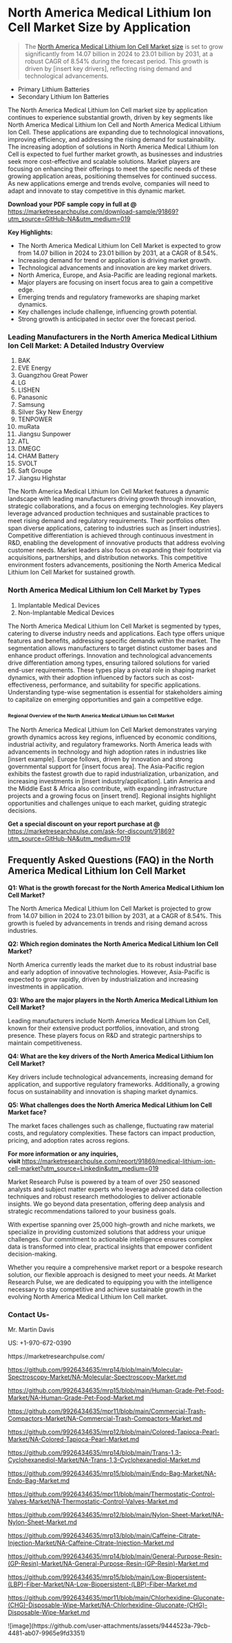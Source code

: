<h1>North America Medical Lithium Ion Cell Market&nbsp;Size by Application</h1><blockquote><p>The <a href="https://marketresearchpulse.com/download-sample/91869?utm_source=GitHub-NA&amp;utm_medium=019">North America Medical Lithium Ion Cell Market size</a> is set to grow significantly from 14.07 billion in 2024 to 23.01 billion by 2031, at a robust CAGR of 8.54% during the forecast period. This growth is driven by [insert key drivers], reflecting rising demand and technological advancements.</p></blockquote><ul><li>Primary Lithium Batteries<li> Secondary Lithium Ion Batteries</li></ul><p>The North America Medical Lithium Ion Cell market size by application continues to experience substantial growth, driven by key segments like North America Medical Lithium Ion Cell and North America Medical Lithium Ion Cell. These applications are expanding due to technological innovations, improving efficiency, and addressing the rising demand for sustainability. The increasing adoption of solutions in North America Medical Lithium Ion Cell is expected to fuel further market growth, as businesses and industries seek more cost-effective and scalable solutions. Market players are focusing on enhancing their offerings to meet the specific needs of these growing application areas, positioning themselves for continued success. As new applications emerge and trends evolve, companies will need to adapt and innovate to stay competitive in this dynamic market.</p><p><strong>Download your PDF sample copy in full at @ </strong><a href="https://marketresearchpulse.com/download-sample/91869?utm_source=GitHub-NA&amp;utm_medium=019">https://marketresearchpulse.com/download-sample/91869?utm_source=GitHub-NA&amp;utm_medium=019</a></p><p><strong>Key Highlights: </strong></p><ul><li>The North America Medical Lithium Ion Cell Market is expected to grow from 14.07 billion in 2024 to 23.01 billion by 2031, at a CAGR of 8.54%.</li><li>Increasing demand for trend or application is driving market growth.</li><li>Technological advancements and innovation are key market drivers.</li><li>North America, Europe, and Asia-Pacific are leading regional markets.</li><li>Major players are focusing on insert focus area to gain a competitive edge.</li><li>Emerging trends and regulatory frameworks are shaping market dynamics.</li><li>Key challenges include challenge, influencing growth potential.</li><li>Strong growth is anticipated in sector over the forecast period.</li></ul><h3>Leading Manufacturers in the North America Medical Lithium Ion Cell Market: A Detailed Industry Overview</h3><ol><li>BAK</li><li>EVE Energy</li><li>Guangzhou Great Power</li><li>LG</li><li>LISHEN</li><li>Panasonic</li><li>Samsung</li><li>Silver Sky New Energy</li><li>TENPOWER</li><li>muRata</li><li>Jiangsu Sunpower</li><li>ATL</li><li>DMEGC</li><li>CHAM Battery</li><li>SVOLT</li><li>Saft Groupe</li><li>Jiangsu Highstar</li></ol><div class="flex max-w-full flex-col flex-grow"><div class="min-h-8 text-message flex w-full flex-col items-end gap-2 whitespace-normal break-words [.text-message+&amp;]:mt-5" dir="auto" data-message-author-role="assistant" data-message-id="fd8432e4-4910-450d-b182-61b7bfb0a01f" data-message-model-slug="gpt-4o"><div class="flex w-full flex-col gap-1 empty:hidden first:pt-[3px]"><div class="markdown prose w-full break-words dark:prose-invert light"><p>The North America Medical Lithium Ion Cell Market features a dynamic landscape with leading manufacturers driving growth through innovation, strategic collaborations, and a focus on emerging technologies. Key players leverage advanced production techniques and sustainable practices to meet rising demand and regulatory requirements. Their portfolios often span diverse applications, catering to industries such as [insert industries]. Competitive differentiation is achieved through continuous investment in R&amp;D, enabling the development of innovative products that address evolving customer needs. Market leaders also focus on expanding their footprint via acquisitions, partnerships, and distribution networks. This competitive environment fosters advancements, positioning the North America Medical Lithium Ion Cell Market for sustained growth.</p></div></div></div></div><h3>North America Medical Lithium Ion Cell Market by Types</h3><ol><li>Implantable Medical Devices<li> Non-Implantable Medical Devices</li></ol><div class="flex max-w-full flex-col flex-grow"><div class="min-h-8 text-message flex w-full flex-col items-end gap-2 whitespace-normal break-words [.text-message+&amp;]:mt-5" dir="auto" data-message-author-role="assistant" data-message-id="084470be-0bb7-4664-bddf-5156b4f41249" data-message-model-slug="gpt-4o-mini"><div class="flex w-full flex-col gap-1 empty:hidden first:pt-[3px]"><div class="markdown prose w-full break-words dark:prose-invert light"><p>The North America Medical Lithium Ion Cell Market is segmented by types, catering to diverse industry needs and applications. Each type offers unique features and benefits, addressing specific demands within the market. The segmentation allows manufacturers to target distinct customer bases and enhance product offerings. Innovation and technological advancements drive differentiation among types, ensuring tailored solutions for varied end-user requirements. These types play a pivotal role in shaping market dynamics, with their adoption influenced by factors such as cost-effectiveness, performance, and suitability for specific applications. Understanding type-wise segmentation is essential for stakeholders aiming to capitalize on emerging opportunities and gain a competitive edge.</p></div></div></div></div><h3><span style="font-size: 11px;">Regional Overview of the North America Medical Lithium Ion Cell Market</span></h3><div class="flex max-w-full flex-col flex-grow"><div class="min-h-8 text-message flex w-full flex-col items-end gap-2 whitespace-normal break-words [.text-message+&amp;]:mt-5" dir="auto" data-message-author-role="assistant" data-message-id="e9038762-ce64-4e30-91c9-9bd413514231" data-message-model-slug="gpt-4o-mini"><div class="flex w-full flex-col gap-1 empty:hidden first:pt-[3px]"><div class="markdown prose w-full break-words dark:prose-invert light"><p>The North America Medical Lithium Ion Cell Market demonstrates varying growth dynamics across key regions, influenced by economic conditions, industrial activity, and regulatory frameworks. North America leads with advancements in technology and high adoption rates in industries like [insert example]. Europe follows, driven by innovation and strong governmental support for [insert focus area]. The Asia-Pacific region exhibits the fastest growth due to rapid industrialization, urbanization, and increasing investments in [insert industry/application]. Latin America and the Middle East &amp; Africa also contribute, with expanding infrastructure projects and a growing focus on [insert trend]. Regional insights highlight opportunities and challenges unique to each market, guiding strategic decisions.</p></div></div></div></div><p><strong>Get a special discount on your report purchase at @ </strong><a href="https://marketresearchpulse.com/ask-for-discount/91869?utm_source=GitHub-NA&amp;utm_medium=019">https://marketresearchpulse.com/ask-for-discount/91869?utm_source=GitHub-NA&amp;utm_medium=019</a></p><h2>Frequently Asked Questions (FAQ) in the North America Medical Lithium Ion Cell Market</h2><p><strong>Q1: What is the growth forecast for the North America Medical Lithium Ion Cell Market?</strong></p><p>The North America Medical Lithium Ion Cell Market is projected to grow from 14.07 billion in 2024 to 23.01 billion by 2031, at a CAGR of 8.54%. This growth is fueled by advancements in trends and rising demand across industries.</p><p><strong>Q2: Which region dominates the North America Medical Lithium Ion Cell Market?</strong></p><p>North America currently leads the market due to its robust industrial base and early adoption of innovative technologies. However, Asia-Pacific is expected to grow rapidly, driven by industrialization and increasing investments in application.</p><p><strong>Q3: Who are the major players in the North America Medical Lithium Ion Cell Market?</strong></p><p>Leading manufacturers include North America Medical Lithium Ion Cell, known for their extensive product portfolios, innovation, and strong presence. These players focus on R&amp;D and strategic partnerships to maintain competitiveness.</p><p><strong>Q4: What are the key drivers of the North America Medical Lithium Ion Cell Market?</strong></p><p>Key drivers include technological advancements, increasing demand for application, and supportive regulatory frameworks. Additionally, a growing focus on sustainability and innovation is shaping market dynamics.</p><p><strong>Q5: What challenges does the North America Medical Lithium Ion Cell Market face?</strong></p><p>The market faces challenges such as challenge, fluctuating raw material costs, and regulatory complexities. These factors can impact production, pricing, and adoption rates across regions.</p><p><strong>For more information or any inquiries, visit&nbsp;</strong><a href="https://marketresearchpulse.com/report/91869/medical-lithium-ion-cell-market?utm_source=Linkedin&utm_medium=019">https://marketresearchpulse.com/report/91869/medical-lithium-ion-cell-market?utm_source=Linkedin&utm_medium=019</a></p><p>Market Research Pulse is powered by a team of over 250 seasoned analysts and subject matter experts who leverage advanced data collection techniques and robust research methodologies to deliver actionable insights. We go beyond data presentation, offering deep analysis and strategic recommendations tailored to your business goals.</p><p>With expertise spanning over 25,000 high-growth and niche markets, we specialize in providing customized solutions that address your unique challenges. Our commitment to actionable intelligence ensures complex data is transformed into clear, practical insights that empower confident decision-making.</p><p>Whether you require a comprehensive market report or a bespoke research solution, our flexible approach is designed to meet your needs. At Market Research Pulse, we are dedicated to equipping you with the intelligence necessary to stay competitive and achieve sustainable growth in the evolving North America Medical Lithium Ion Cell market.</p><h3><strong>Contact Us-</strong></h3><p>Mr. Martin Davis</p><p>US: +1-970-672-0390</p><p>https://marketresearchpulse.com/</p><p><a href="https://github.com/9926434635/mrp14/blob/main/Molecular-Spectroscopy-Market/NA-Molecular-Spectroscopy-Market.md">https://github.com/9926434635/mrp14/blob/main/Molecular-Spectroscopy-Market/NA-Molecular-Spectroscopy-Market.md</a></p><p><a href="https://github.com/9926434635/mrp15/blob/main/Human-Grade-Pet-Food-Market/NA-Human-Grade-Pet-Food-Market.md">https://github.com/9926434635/mrp15/blob/main/Human-Grade-Pet-Food-Market/NA-Human-Grade-Pet-Food-Market.md</a></p><p><a href="https://github.com/9926434635/mpr11/blob/main/Commercial-Trash-Compactors-Market/NA-Commercial-Trash-Compactors-Market.md">https://github.com/9926434635/mpr11/blob/main/Commercial-Trash-Compactors-Market/NA-Commercial-Trash-Compactors-Market.md</a></p><p><a href="https://github.com/9926434635/mrp12/blob/main/Colored-Tapioca-Pearl-Market/NA-Colored-Tapioca-Pearl-Market.md">https://github.com/9926434635/mrp12/blob/main/Colored-Tapioca-Pearl-Market/NA-Colored-Tapioca-Pearl-Market.md</a></p><p><a href="https://github.com/9926434635/mrp14/blob/main/Trans-1,3-Cyclohexanediol-Market/NA-Trans-1,3-Cyclohexanediol-Market.md">https://github.com/9926434635/mrp14/blob/main/Trans-1,3-Cyclohexanediol-Market/NA-Trans-1,3-Cyclohexanediol-Market.md</a></p><p><a href="https://github.com/9926434635/mrp15/blob/main/Endo-Bag-Market/NA-Endo-Bag-Market.md">https://github.com/9926434635/mrp15/blob/main/Endo-Bag-Market/NA-Endo-Bag-Market.md</a></p><p><a href="https://github.com/9926434635/mpr11/blob/main/Thermostatic-Control-Valves-Market/NA-Thermostatic-Control-Valves-Market.md">https://github.com/9926434635/mpr11/blob/main/Thermostatic-Control-Valves-Market/NA-Thermostatic-Control-Valves-Market.md</a></p><p><a href="https://github.com/9926434635/mrp12/blob/main/Nylon-Sheet-Market/NA-Nylon-Sheet-Market.md">https://github.com/9926434635/mrp12/blob/main/Nylon-Sheet-Market/NA-Nylon-Sheet-Market.md</a></p><p><a href="https://github.com/9926434635/mrp13/blob/main/Caffeine-Citrate-Injection-Market/NA-Caffeine-Citrate-Injection-Market.md">https://github.com/9926434635/mrp13/blob/main/Caffeine-Citrate-Injection-Market/NA-Caffeine-Citrate-Injection-Market.md</a></p><p><a href="https://github.com/9926434635/mrp14/blob/main/General-Purpose-Resin-(GP-Resin)-Market/NA-General-Purpose-Resin-(GP-Resin)-Market.md">https://github.com/9926434635/mrp14/blob/main/General-Purpose-Resin-(GP-Resin)-Market/NA-General-Purpose-Resin-(GP-Resin)-Market.md</a></p><p><a href="https://github.com/9926434635/mrp15/blob/main/Low-Biopersistent-(LBP)-Fiber-Market/NA-Low-Biopersistent-(LBP)-Fiber-Market.md">https://github.com/9926434635/mrp15/blob/main/Low-Biopersistent-(LBP)-Fiber-Market/NA-Low-Biopersistent-(LBP)-Fiber-Market.md</a></p><p><a href="https://github.com/9926434635/mpr11/blob/main/Chlorhexidine-Gluconate-(CHG)-Disposable-Wipe-Market/NA-Chlorhexidine-Gluconate-(CHG)-Disposable-Wipe-Market.md">https://github.com/9926434635/mpr11/blob/main/Chlorhexidine-Gluconate-(CHG)-Disposable-Wipe-Market/NA-Chlorhexidine-Gluconate-(CHG)-Disposable-Wipe-Market.md</a></p>
![image](https://github.com/user-attachments/assets/9444523a-79cb-4481-ab07-9965e9fd3351)
